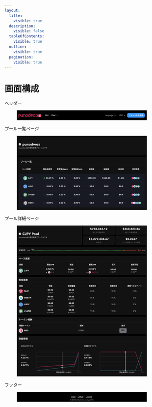 ```yaml
---
layout:
  title:
    visible: true
  description:
    visible: false
  tableOfContents:
    visible: true
  outline:
    visible: true
  pagination:
    visible: true
---
```


# 画面構成

ヘッダー

<figure><img src="../../.gitbook/assets/image (5).png" alt=""><figcaption></figcaption></figure>

プール一覧ページ

<figure><img src="../../.gitbook/assets/image (7).png" alt=""><figcaption></figcaption></figure>

プール詳細ページ

<figure><img src="../../.gitbook/assets/image (8).png" alt=""><figcaption></figcaption></figure>

フッター

<figure><img src="../../.gitbook/assets/image (6).png" alt=""><figcaption></figcaption></figure>
